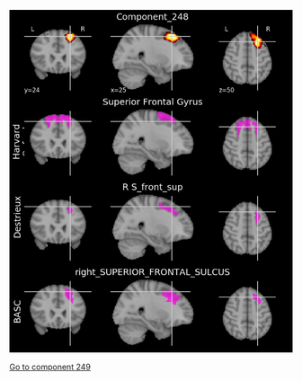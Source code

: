 ![248](preliminary/248.jpg "Component 248")

[Go to component 249](https://parietal-inria.github.io/MODL_atlas/256/249 "Component 249")
